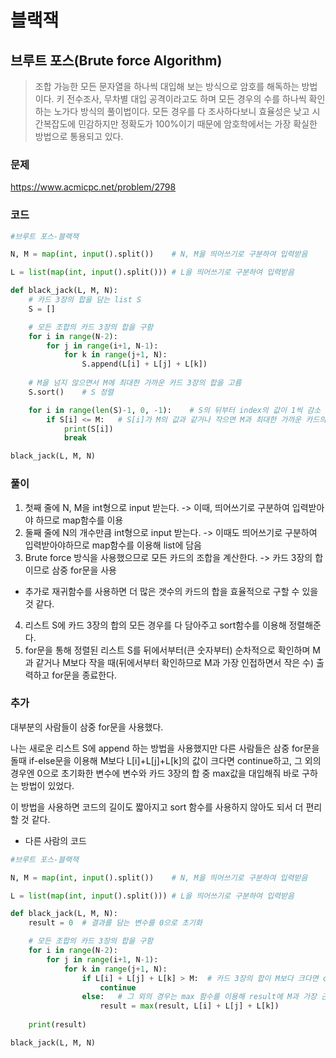 블랙잭
=======================================================
브루트 포스(Brute force Algorithm)
-------------------------------------------------------
> 조합 가능한 모든 문자열을 하나씩 대입해 보는 방식으로 암호를 해독하는 방법이다.
> 키 전수조사, 무차별 대입 공격이라고도 하며 모든 경우의 수를 하나씩 확인하는 노가다 방식의 풀이법이다.
> 모든 경우를 다 조사하다보니 효율성은 낮고 시간복잡도에 민감하지만 정확도가 100%이기 때문에 암호학에서는 가장 확실한 방법으로 통용되고 있다.

### 문제
https://www.acmicpc.net/problem/2798

### 코드

``` python
#브루트 포스-블랙잭

N, M = map(int, input().split())    # N, M을 띄어쓰기로 구분하여 입력받음

L = list(map(int, input().split())) # L을 띄어쓰기로 구분하여 입력받음

def black_jack(L, M, N):
    # 카드 3장의 합을 담는 list S
    S = []

    # 모든 조합의 카드 3장의 합을 구함
    for i in range(N-2):
        for j in range(i+1, N-1):
            for k in range(j+1, N):
                S.append(L[i] + L[j] + L[k])
    
    # M을 넘지 않으면서 M에 최대한 가까운 카드 3장의 합을 고름
    S.sort()    # S 정렬

    for i in range(len(S)-1, 0, -1):    # S의 뒤부터 index의 값이 1씩 감소
        if S[i] <= M:   # S[i]가 M의 값과 같거나 작으면 M과 최대한 가까운 카드의 합이므로 출력
            print(S[i])
            break

black_jack(L, M, N)
```

### 풀이
1. 첫째 줄에 N, M을 int형으로 input 받는다. -> 이때, 띄어쓰기로 구분하여 입력받아야 하므로 map함수를 이용
2. 둘째 줄에 N의 개수만큼 int형으로 input 받는다. -> 이때도 띄어쓰기로 구분하여 입력받아야하므로 map함수를 이용해 list에 담음
3. Brute force 방식을 사용했으므로 모든 카드의 조합을 계산한다. -> 카드 3장의 합이므로 삼중 for문을 사용
+ 추가로 재귀함수를 사용하면 더 많은 갯수의 카드의 합을 효율적으로 구할 수 있을 것 같다.
4. 리스트 S에 카드 3장의 합의 모든 경우를 다 담아주고 sort함수를 이용해 정렬해준다.
5. for문을 통해 정렬된 리스트 S를 뒤에서부터(큰 숫자부터) 순차적으로 확인하며 M과 같거나 M보다 작을 때(뒤에서부터 확인하므로 M과 가장 인접하면서 작은 수) 출력하고 for문을 종료한다.

### 추가
대부분의 사람들이 삼중 for문을 사용했다.

나는 새로운 리스트 S에 append 하는 방법을 사용했지만 다른 사람들은 삼중 for문을 돌때 if-else문을 이용해 M보다 L[i]+L[j]+L[k]의 값이 크다면 continue하고, 그 외의 경우엔 0으로 초기화한 변수에 변수와 카드 3장의 합 중 max값을 대입해줘 바로 구하는 방법이 있었다.

이 방법을 사용하면 코드의 길이도 짧아지고 sort 함수를 사용하지 않아도 되서 더 편리할 것 같다.

+ 다른 사람의 코드

``` python
#브루트 포스-블랙잭

N, M = map(int, input().split())    # N, M을 띄어쓰기로 구분하여 입력받음

L = list(map(int, input().split())) # L을 띄어쓰기로 구분하여 입력받음

def black_jack(L, M, N):
    result = 0  # 결과를 담는 변수를 0으로 초기화

    # 모든 조합의 카드 3장의 합을 구함
    for i in range(N-2):
        for j in range(i+1, N-1):
            for k in range(j+1, N):
                if L[i] + L[j] + L[k] > M:  # 카드 3장의 합이 M보다 크다면 continue
                    continue
                else:   # 그 외의 경우는 max 함수를 이용해 result에 M과 가장 근접한 합을 갱신
                    result = max(result, L[i] + L[j] + L[k])
                    
    print(result)

black_jack(L, M, N)
```
